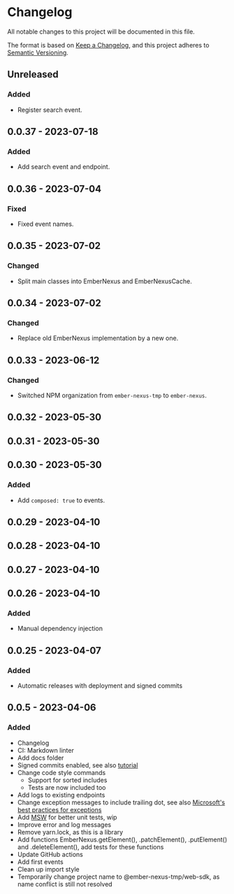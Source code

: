 # Changelog

All notable changes to this project will be documented in this file.

The format is based on [Keep a Changelog](https://keepachangelog.com/en/1.0.0/),
and this project adheres to [Semantic Versioning](https://semver.org/spec/v2.0.0.html).

## Unreleased
### Added
- Register search event.

## 0.0.37 - 2023-07-18
### Added
- Add search event and endpoint.

## 0.0.36 - 2023-07-04
### Fixed
- Fixed event names.

## 0.0.35 - 2023-07-02
### Changed
- Split main classes into EmberNexus and EmberNexusCache.

## 0.0.34 - 2023-07-02
### Changed
- Replace old EmberNexus implementation by a new one.

## 0.0.33 - 2023-06-12
### Changed
- Switched NPM organization from `ember-nexus-tmp` to `ember-nexus`.

## 0.0.32 - 2023-05-30

## 0.0.31 - 2023-05-30

## 0.0.30 - 2023-05-30
### Added
- Add `composed: true` to events.

## 0.0.29 - 2023-04-10

## 0.0.28 - 2023-04-10

## 0.0.27 - 2023-04-10

## 0.0.26 - 2023-04-10
### Added
- Manual dependency injection

## 0.0.25 - 2023-04-07
### Added
- Automatic releases with deployment and signed commits

## 0.0.5 - 2023-04-06
### Added
- Changelog
- CI: Markdown linter
- Add docs folder
- Signed commits enabled, see also [tutorial](https://docs.gitlab.com/ee/user/project/repository/ssh_signed_commits/)
- Change code style commands
  - Support for sorted includes
  - Tests are now included too
- Add logs to existing endpoints
- Change exception messages to include trailing dot, see also [Microsoft's best practices for exceptions](https://learn.microsoft.com/en-us/dotnet/standard/exceptions/best-practices-for-exceptions#use-grammatically-correct-error-messages)
- Add [MSW](https://mswjs.io/) for better unit tests, wip
- Improve error and log messages
- Remove yarn.lock, as this is a library
- Add functions EmberNexus.getElement(), .patchElement(), .putElement() and .deleteElement(), add tests for these
  functions
- Update GitHub actions
- Add first events
- Clean up import style
- Temporarily change project name to @ember-nexus-tmp/web-sdk, as name conflict is still not resolved
